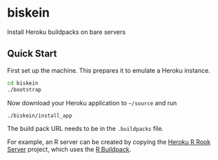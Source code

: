 # biskein
Install Heroku buildpacks on bare servers

## Quick Start
First set up the machine. This prepares it to emulate a Heroku instance.
```bash
cd biskein
./bootstrap
```

Now download your Heroku application to `~/source` and run
```bash
./biskein/install_app
```
The build pack URL needs to be in the `.buildpacks` file.

For example, an R server can be created by copying the 
[Heroku R Rook Server](https://github.com/zatonovo/heroku-buildpack-r) project, 
which uses the [R Buildpack](https://github.com/zatonovo/heroku-buildpack-r).
